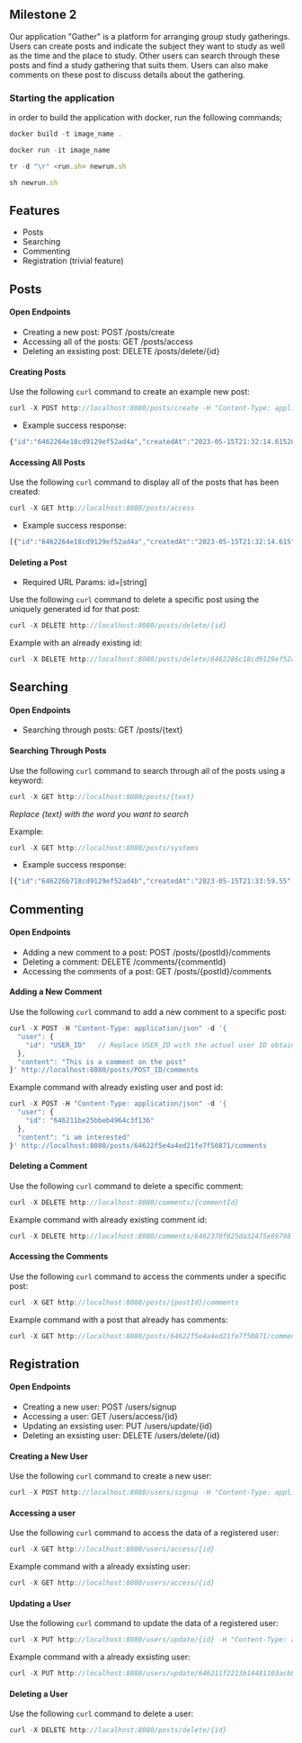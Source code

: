## Milestone 2
Our application "Gather" is a platform for arranging group study gatherings. Users can create posts and indicate the subject they want to study as well as the time and the place to study. Other users can search through these posts and find a study gathering that suits them. Users can also make comments on these post to discuss details about the gathering.

### Starting the application
in order to build the application with docker, run the following commands;
```javascript
docker build -t image_name .
```
```javascript
docker run -it image_name
```
```javascript
tr -d "\r" <run.sh> newrun.sh
```
```javascript
sh newrun.sh
```
## Features
- Posts
- Searching 
- Commenting
- Registration (trivial feature)

## Posts
#### Open Endpoints
- Creating a new post: POST /posts/create
- Accessing all of the posts: GET /posts/access 
- Deleting an exsisting post: DELETE /posts/delete/{id}

#### Creating Posts
Use the following `curl` command to create an example new post:
```javascript
curl -X POST http://localhost:8080/posts/create -H "Content-Type: application/json" -d '{"user":{"name":"Molli"},"desc":"Planning to study algorithms at 8pm in the library. Who wants to join?", "date":"13th of May"}'
```
- Example success response:
```javascript
{"id":"6462264e18cd9129ef52ad4a","createdAt":"2023-05-15T21:32:14.615208","user":{"id":null,"name":"Molli","email":null,"password":null},"desc":"Planning to study algorithms at 8pm in the library. Who wants to join?","date":"13th of May","comments":[]}% 
```

#### Accessing All Posts
Use the following `curl` command to display all of the posts that has been created:
```javascript
curl -X GET http://localhost:8080/posts/access
```
- Example success response:
```javascript
[{"id":"6462264e18cd9129ef52ad4a","createdAt":"2023-05-15T21:32:14.615","user":{"id":null,"name":"Molli","email":null,"password":null},"desc":"Planning to study algorithms at 8pm in the library. Who wants to join?","date":"13th of May","comments":[]},{"id":"646226b718cd9129ef52ad4b","createdAt":"2023-05-15T21:33:59.55","user":{"id":null,"name":"Jane","email":null,"password":null},"desc":"Planning to study computer systems at 9pm in the library. Who wants to join?","date":"15th of May","comments":[]},{"id":"646226fa18cd9129ef52ad4c","createdAt":"2023-05-15T21:35:06.967","user":{"id":null,"name":"Tom","email":null,"password":null},"desc":"Planning to study for Theory of Computation at 5pm at the first floor in the library.","date":"21st of May","comments":[]},{"id":"6462286c18cd9129ef52ad4e","createdAt":"2023-05-15T21:41:16.552955","user":{"id":null,"name":"Hannah","email":null,"password":null},"desc":"Who wants to study discrete math? I am available whole day.","date":"21st of May","comments":[]}%
```

#### Deleting a Post
- Required URL Params:
id=[string]

Use the following `curl` command to delete a specific post using the uniquely generated id for that post:
```javascript
curl -X DELETE http://localhost:8080/posts/delete/{id}
```
Example with an already existing id:
```javascript
curl -X DELETE http://localhost:8080/posts/delete/6462286c18cd9129ef52ad4e
```

## Searching
#### Open Endpoints
- Searching through posts: GET /posts/{text}

#### Searching Through Posts
Use the following `curl` command to search through all of the posts using a keyword:
```javascript
curl -X GET http://localhost:8080/posts/{text}
```
*Replace {text} with the word you want to search*

Example:
```javascript
curl -X GET http://localhost:8080/posts/systems
```
- Example success response:
```javascript
[{"id":"646226b718cd9129ef52ad4b","createdAt":"2023-05-15T21:33:59.55","user":{"id":null,"name":"Jane","email":null,"password":null},"desc":"Planning to study computer systems at 9pm in the library. Who wants to join?","date":"15th of May","comments":[]}]% 
```

## Commenting
#### Open Endpoints
- Adding a new comment to a post: POST /posts/{postId}/comments
- Deleting a comment: DELETE /comments/{commentId}
- Accessing the comments of a post: GET /posts/{postId}/comments

#### Adding a New Comment
Use the following `curl` command to add a new comment to a specific post:
```javascript
curl -X POST -H "Content-Type: application/json" -d '{
  "user": {
    "id": "USER_ID"   // Replace USER_ID with the actual user ID obtained from the previous response
  },
  "content": "This is a comment on the post"
}' http://localhost:8080/posts/POST_ID/comments
```

Example command with already existing user and post id:
```javascript
curl -X POST -H "Content-Type: application/json" -d '{
  "user": {
    "id": "646211be25bbeb4964c3f136"
  },
  "content": "i am interested"
}' http://localhost:8080/posts/64622f5e4a4ed21fe7f50871/comments
```
#### Deleting a Comment
Use the following `curl` command to delete a specific comment:
```javascript
curl -X DELETE http://localhost:8080/comments/{commentId}
```

Example command with already existing comment id:
```javascript
curl -X DELETE http://localhost:8080/comments/6462370f825da32475e89798
```

#### Accessing the Comments 
Use the following `curl` command to access the comments under a specific post:
```javascript
curl -X GET http://localhost:8080/posts/{postId}/comments
```
Example command with a post that already has comments:
```javascript
curl -X GET http://localhost:8080/posts/64622f5e4a4ed21fe7f50871/comments
```

## Registration
#### Open Endpoints
- Creating a new user: POST /users/signup 
- Accessing a user: GET /users/access/{id}
- Updating an exsisting user: PUT /users/update/{id}
- Deleting an exsisting user: DELETE /users/delete/{id}

#### Creating a New User
Use the following `curl` command to create a new user:
```javascript
curl -X POST http://localhost:8080/users/signup -H "Content-Type: application/json" -d '{"name":"May","email":"mayii@example.com","password":"password23"}'
```
#### Accessing a user
Use the following `curl` command to access the data of a registered user:
```javascript
curl -X GET http://localhost:8080/users/access/{id}
```
Example command with a already exsisting user:
```javascript
curl -X GET http://localhost:8080/users/access/{id}
```
#### Updating a User
Use the following `curl` command to update the data of a registered user:
```javascript
curl -X PUT http://localhost:8080/users/update/{id} -H "Content-Type: application/json" -d '{"name":"Jen","email":"jennie@gmail.com","password":"password23"}'    
```
Example command with a already exsisting user:
```javascript
curl -X PUT http://localhost:8080/users/update/646211f2213b14481103acb8 -H "Content-Type: application/json" -d '{"name":"Jen","email":"jennie@gmail.com","password":"password23"}'    
```
#### Deleting a User
Use the following `curl` command to delete a user:
```javascript
curl -X DELETE http://localhost:8080/posts/delete/{id}
```
